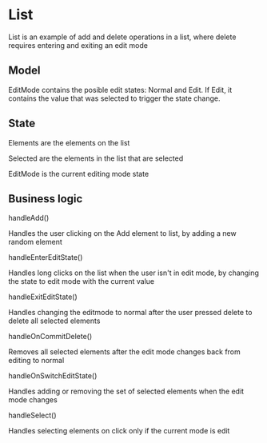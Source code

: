 # List

List is an example of add and delete operations in a list, where delete requires entering and exiting an edit mode

## Model

EditMode contains the posible edit states: Normal and Edit. If Edit, it contains the value that was selected to trigger the state change.

## State

Elements are the elements on the list

Selected are the elements in the list that are selected

EditMode is the current editing mode state

## Business logic

handleAdd()

Handles the user clicking on the Add element to list, by adding a new random element

handleEnterEditState()

Handles long clicks on the list when the user isn't in edit mode, by changing the state to edit mode with the current value

handleExitEditState()

Handles changing the editmode to normal after the user pressed delete to delete all selected elements

handleOnCommitDelete()

Removes all selected elements after the edit mode changes back from editing to normal 

handleOnSwitchEditState()

Handles adding or removing the set of selected elements when the edit mode changes

handleSelect()

Handles selecting elements on click only if the current mode is edit


